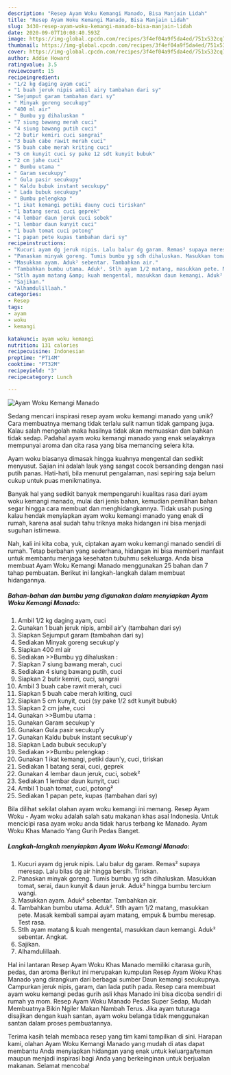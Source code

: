 ```yaml
---
description: "Resep Ayam Woku Kemangi Manado, Bisa Manjain Lidah"
title: "Resep Ayam Woku Kemangi Manado, Bisa Manjain Lidah"
slug: 3430-resep-ayam-woku-kemangi-manado-bisa-manjain-lidah
date: 2020-09-07T10:08:40.593Z
image: https://img-global.cpcdn.com/recipes/3f4ef04a9f5da4ed/751x532cq70/ayam-woku-kemangi-manado-foto-resep-utama.jpg
thumbnail: https://img-global.cpcdn.com/recipes/3f4ef04a9f5da4ed/751x532cq70/ayam-woku-kemangi-manado-foto-resep-utama.jpg
cover: https://img-global.cpcdn.com/recipes/3f4ef04a9f5da4ed/751x532cq70/ayam-woku-kemangi-manado-foto-resep-utama.jpg
author: Addie Howard
ratingvalue: 3.5
reviewcount: 15
recipeingredient:
- "1/2 kg daging ayam cuci"
- "1 buah jeruk nipis ambil airy tambahan dari sy"
- "Sejumput garam tambahan dari sy"
- " Minyak goreng secukupy"
- "400 ml air"
- " Bumbu yg dihaluskan "
- "7 siung bawang merah cuci"
- "4 siung bawang putih cuci"
- "2 butir kemiri cuci sangrai"
- "3 buah cabe rawit merah cuci"
- "5 buah cabe merah kriting cuci"
- "5 cm kunyit cuci sy pake 12 sdt kunyit bubuk"
- "2 cm jahe cuci"
- " Bumbu utama "
- " Garam secukupy"
- " Gula pasir secukupy"
- " Kaldu bubuk instant secukupy"
- " Lada bubuk secukupy"
- " Bumbu pelengkap "
- "1 ikat kemangi petiki dauny cuci tiriskan"
- "1 batang serai cuci geprek"
- "4 lembar daun jeruk cuci sobek"
- "1 lembar daun kunyit cuci"
- "1 buah tomat cuci potong"
- "1 papan pete kupas tambahan dari sy"
recipeinstructions:
- "Kucuri ayam dg jeruk nipis. Lalu balur dg garam. Remas² supaya meresap. Lalu bilas dg air hingga bersih. Tiriskan."
- "Panaskan minyak goreng. Tumis bumbu yg sdh dihaluskan. Masukkan tomat, serai, daun kunyit &amp; daun jeruk. Aduk² hingga bumbu tercium wangi."
- "Masukkan ayam. Aduk² sebentar. Tambahkan air."
- "Tambahkan bumbu utama. Aduk². Stlh ayam 1/2 matang, masukkan pete. Masak kembali sampai ayam matang, empuk &amp; bumbu meresap. Test rasa."
- "Stlh ayam matang &amp; kuah mengental, masukkan daun kemangi. Aduk² sebentar. Angkat."
- "Sajikan."
- "Alhamdulillaah."
categories:
- Resep
tags:
- ayam
- woku
- kemangi

katakunci: ayam woku kemangi 
nutrition: 131 calories
recipecuisine: Indonesian
preptime: "PT14M"
cooktime: "PT32M"
recipeyield: "3"
recipecategory: Lunch

---
```



![Ayam Woku Kemangi Manado](https://img-global.cpcdn.com/recipes/3f4ef04a9f5da4ed/751x532cq70/ayam-woku-kemangi-manado-foto-resep-utama.jpg)

Sedang mencari inspirasi resep ayam woku kemangi manado yang unik? Cara membuatnya memang tidak terlalu sulit namun tidak gampang juga. Kalau salah mengolah maka hasilnya tidak akan memuaskan dan bahkan tidak sedap. Padahal ayam woku kemangi manado yang enak selayaknya mempunyai aroma dan cita rasa yang bisa memancing selera kita.

Ayam woku biasanya dimasak hingga kuahnya mengental dan sedikit menyusut. Sajian ini adalah lauk yang sangat cocok bersanding dengan nasi putih panas. Hati-hati, bila menurut pengalaman, nasi sepiring saja belum cukup untuk puas menikmatinya.

Banyak hal yang sedikit banyak mempengaruhi kualitas rasa dari ayam woku kemangi manado, mulai dari jenis bahan, kemudian pemilihan bahan segar hingga cara membuat dan menghidangkannya. Tidak usah pusing kalau hendak menyiapkan ayam woku kemangi manado yang enak di rumah, karena asal sudah tahu triknya maka hidangan ini bisa menjadi suguhan istimewa.


Nah, kali ini kita coba, yuk, ciptakan ayam woku kemangi manado sendiri di rumah. Tetap berbahan yang sederhana, hidangan ini bisa memberi manfaat untuk membantu menjaga kesehatan tubuhmu sekeluarga. Anda bisa membuat Ayam Woku Kemangi Manado menggunakan 25 bahan dan 7 tahap pembuatan. Berikut ini langkah-langkah dalam membuat hidangannya.

<!--inarticleads1-->

##### Bahan-bahan dan bumbu yang digunakan dalam menyiapkan Ayam Woku Kemangi Manado:

1. Ambil 1/2 kg daging ayam, cuci
1. Gunakan 1 buah jeruk nipis, ambil air&#39;y (tambahan dari sy)
1. Siapkan Sejumput garam (tambahan dari sy)
1. Sediakan  Minyak goreng secukup&#39;y
1. Siapkan 400 ml air
1. Sediakan  &gt;&gt;Bumbu yg dihaluskan :
1. Siapkan 7 siung bawang merah, cuci
1. Sediakan 4 siung bawang putih, cuci
1. Siapkan 2 butir kemiri, cuci, sangrai
1. Ambil 3 buah cabe rawit merah, cuci
1. Siapkan 5 buah cabe merah kriting, cuci
1. Siapkan 5 cm kunyit, cuci (sy pake 1/2 sdt kunyit bubuk)
1. Siapkan 2 cm jahe, cuci
1. Gunakan  &gt;&gt;Bumbu utama :
1. Gunakan  Garam secukup&#39;y
1. Gunakan  Gula pasir secukup&#39;y
1. Gunakan  Kaldu bubuk instant secukup&#39;y
1. Siapkan  Lada bubuk secukup&#39;y
1. Sediakan  &gt;&gt;Bumbu pelengkap :
1. Gunakan 1 ikat kemangi, petiki daun&#39;y, cuci, tiriskan
1. Sediakan 1 batang serai, cuci, geprek
1. Gunakan 4 lembar daun jeruk, cuci, sobek²
1. Sediakan 1 lembar daun kunyit, cuci
1. Ambil 1 buah tomat, cuci, potong²
1. Sediakan 1 papan pete, kupas (tambahan dari sy)


Bila dilihat sekilat olahan ayam woku kemangi ini memang. Resep Ayam Woku - Ayam woku adalah salah satu makanan khas asal Indonesia. Untuk mencicipi rasa ayam woku anda tidak harus terbang ke Manado. Ayam Woku Khas Manado Yang Gurih Pedas Banget. 

<!--inarticleads2-->

##### Langkah-langkah menyiapkan Ayam Woku Kemangi Manado:

1. Kucuri ayam dg jeruk nipis. Lalu balur dg garam. Remas² supaya meresap. Lalu bilas dg air hingga bersih. Tiriskan.
1. Panaskan minyak goreng. Tumis bumbu yg sdh dihaluskan. Masukkan tomat, serai, daun kunyit &amp; daun jeruk. Aduk² hingga bumbu tercium wangi.
1. Masukkan ayam. Aduk² sebentar. Tambahkan air.
1. Tambahkan bumbu utama. Aduk². Stlh ayam 1/2 matang, masukkan pete. Masak kembali sampai ayam matang, empuk &amp; bumbu meresap. Test rasa.
1. Stlh ayam matang &amp; kuah mengental, masukkan daun kemangi. Aduk² sebentar. Angkat.
1. Sajikan.
1. Alhamdulillaah.


Hal ini lantaran Resep Ayam Woku Khas Manado memiliki citarasa gurih, pedas, dan aroma Berikut ini merupakan kumpulan Resep Ayam Woku Khas Manado yang dirangkum dari berbagai sumber Daun kemangi secukupnya. Campurkan jeruk nipis, garam, dan lada putih pada. Resep cara membuat ayam woku kemangi pedas gurih asli khas Manado ini bisa dicoba sendiri di rumah ya mom. Resep Ayam Woku Manado Pedas Super Sedap, Mudah Membuatnya Bikin Ngiler Makan Nambah Terus. Jika ayam tuturaga disajikan dengan kuah santan, ayam woku belanga tidak menggunakan santan dalam proses pembuatannya. 

Terima kasih telah membaca resep yang tim kami tampilkan di sini. Harapan kami, olahan Ayam Woku Kemangi Manado yang mudah di atas dapat membantu Anda menyiapkan hidangan yang enak untuk keluarga/teman maupun menjadi inspirasi bagi Anda yang berkeinginan untuk berjualan makanan. Selamat mencoba!
